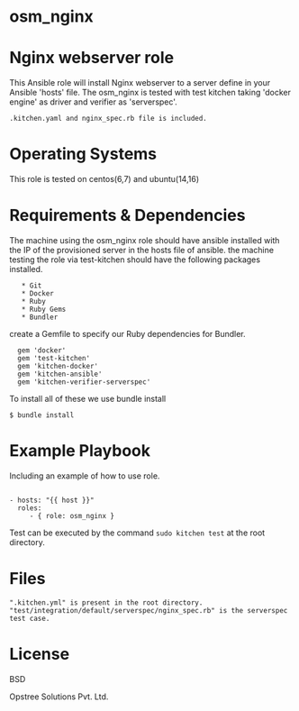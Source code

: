 # osm_nginx

# Nginx webserver role

This Ansible role will install Nginx webserver to a server define in your Ansible 'hosts' file.
The osm_nginx is tested with test kitchen taking 'docker engine' as driver and verifier as 'serverspec'.

```.kitchen.yaml and nginx_spec.rb file is included.```
# Operating Systems

This role is tested on centos(6,7) and ubuntu(14,16)

# Requirements & Dependencies
 
The machine using the osm_nginx role should have ansible installed with the IP of the provisioned server in the hosts file of ansible.
the machine testing the role via test-kitchen should have the following packages installed.

```
   * Git
   * Docker
   * Ruby
   * Ruby Gems
   * Bundler

```
create a Gemfile to specify our Ruby dependencies for Bundler.

```	
  gem 'docker'
  gem 'test-kitchen'
  gem 'kitchen-docker'
  gem 'kitchen-ansible'
  gem 'kitchen-verifier-serverspec'

```
To install all of these we use bundle install

```
$ bundle install
```

# Example Playbook

Including an example of how to use role.

```

- hosts: "{{ host }}"
  roles:
     - { role: osm_nginx }
 ```

Test can be executed by the command 
``` sudo kitchen test ``` at the root directory.

# Files

```
".kitchen.yml" is present in the root directory.
"test/integration/default/serverspec/nginx_spec.rb" is the serverspec test case.
```
# License

BSD

Opstree Solutions Pvt. Ltd.
